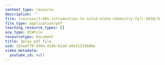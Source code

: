 ```yaml
---
content_type: resource
description: ''
file: /courses/3-091-introduction-to-solid-state-chemistry-fall-2018/183adf70350a41db62ade0e31234bdbe_s2QJtkcA1Uk.pdf
file_type: application/pdf
learning_resource_types: []
ocw_type: OCWFile
resourcetype: Document
title: 3play pdf file
uid: 183adf70-350a-41db-62ad-e0e31234bdbe
video_metadata:
  youtube_id: null
---
```

